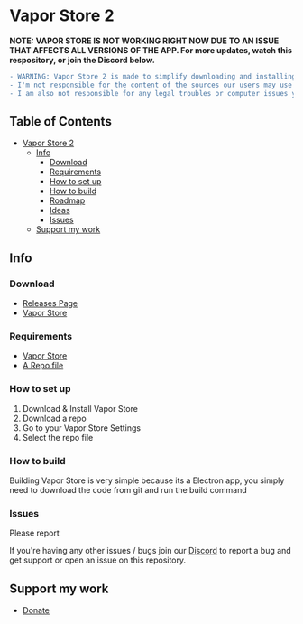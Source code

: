 # Vapor Store 2

**NOTE: VAPOR STORE IS NOT WORKING RIGHT NOW DUE TO AN ISSUE THAT AFFECTS ALL VERSIONS OF THE APP. For more updates, watch this respository, or join the Discord below.**

```diff
- WARNING: Vapor Store 2 is made to simplify downloading and installing games in a preinstalled format from the internet via a repository/source
- I'm not responsible for the content of the sources our users may use
- I am also not responsible for any legal troubles or computer issues you may face
```

## Table of Contents  <!-- no toc -->
- [Vapor Store 2](#vapor-store-2)
  - [Info](#info)
    - [Download](#download)
    - [Requirements](#requirements)
    - [How to set up](#how-to-set-up)
    - [How to build](#how-to-build-it-yourself)
    - [Roadmap](#roadmap)
    - [Ideas](#ideas)
    - [Issues](#issues)
  - [Support my work](#support-my-work)

## Info

### Download

- [Releases Page](https://github.com/SushyDev/vapor-store/releases)
- [Vapor Store](https://get-vapor.vercel.app/downloads.html)

### Requirements

- [Vapor Store](https://get-vapor.vercel.app/downloads.html)
- [A Repo file](https://discord.gg/ZjDTpmf)

### How to set up

1. Download & Install Vapor Store
2. Download a repo
3. Go to your Vapor Store Settings
4. Select the repo file

### How to build

Building Vapor Store is very simple because its a Electron app, you simply need to download the code from git and run the build command

### Issues 

Please report

If you're having any other issues / bugs join our [Discord](https://discord.gg/ZjDTpmf) to report a bug and get support or open an issue on this repository.

## Support my work

 - [Donate](https://ko-fi.com/sushy)

